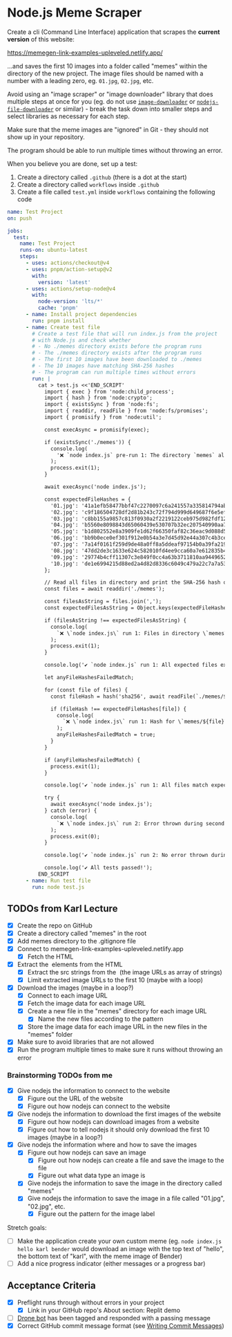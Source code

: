 # Node.js Meme Scraper

Create a cli (Command Line Interface) application that scrapes the **current version** of this website:

https://memegen-link-examples-upleveled.netlify.app/

...and saves the first 10 images into a folder called "memes" within the directory of the new project. The image files should be named with a number with a leading zero, eg. `01.jpg`, `02.jpg`, etc.

Avoid using an "image scraper" or "image downloader" library that does multiple steps at once for you (eg. do not use [`image-downloader`](https://www.npmjs.com/package/image-downloader) or [`nodejs-file-downloader`](https://www.npmjs.com/package/nodejs-file-downloader) or similar) - break the task down into smaller steps and select libraries as necessary for each step.

Make sure that the meme images are "ignored" in Git - they should not show up in your repository.

The program should be able to run multiple times without throwing an error.

When you believe you are done, set up a test:

1. Create a directory called `.github` (there is a dot at the start)
2. Create a directory called `workflows` inside `.github`
3. Create a file called `test.yml` inside `workflows` containing the following code

```yaml
name: Test Project
on: push

jobs:
  test:
    name: Test Project
    runs-on: ubuntu-latest
    steps:
      - uses: actions/checkout@v4
      - uses: pnpm/action-setup@v2
        with:
          version: 'latest'
      - uses: actions/setup-node@v4
        with:
          node-version: 'lts/*'
          cache: 'pnpm'
      - name: Install project dependencies
        run: pnpm install
      - name: Create test file
        # Create a test file that will run index.js from the project
        # with Node.js and check whether
        # - No ./memes directory exists before the program runs
        # - The ./memes directory exists after the program runs
        # - The first 10 images have been downloaded to ./memes
        # - The 10 images have matching SHA-256 hashes
        # - The program can run multiple times without errors
        run: |
          cat > test.js <<'END_SCRIPT'
            import { exec } from 'node:child_process';
            import { hash } from 'node:crypto';
            import { existsSync } from 'node:fs';
            import { readdir, readFile } from 'node:fs/promises';
            import { promisify } from 'node:util';

            const execAsync = promisify(exec);

            if (existsSync('./memes')) {
              console.log(
                '❌ `node index.js` pre-run 1: The directory `memes` already exists',
              );
              process.exit(1);
            }

            await execAsync('node index.js');

            const expectedFileHashes = {
              '01.jpg': '41a1efb58477bbf47c2270097c6a241557a335814794abde5977399dfd7331ba',
              '02.jpg': 'c9f186504728df2d81b243c72f794d999d649687f6e5efc46388d0e021249c4b',
              '03.jpg': 'c8bb155a9857c813f0930a2f2219122ceb975d982fdf12b39175f39994e1cf67',
              '04.jpg': 'b5560e8098843d65060439e530707b32ec207540990aa7a715db78c3983f1018',
              '05.jpg': 'b1d802552e8a3909fe1d62f66350faf82c36eac9d088d50026116d933ab2f013',
              '06.jpg': 'bb9b0ece0ef301f912e0b54a3e7d45d92e44a307c4b3cee28a4b80330dfc9bc7',
              '07.jpg': '7a14f0161f259d9de48a0ff8a5ddeaf97154b0a39fa219f4b296e5ad31f86156',
              '08.jpg': '47dd2de3c1633e624c582010fd4ee9cca60a7e612835b4d89f98ca199da397d5',
              '09.jpg': '29774b4cff11307c3e849f0cc4a63b3711810aa9449652edf8d72276ba6cf7db',
              '10.jpg': 'de1e6994215d88ed2a4d82d8336c6049c479a22c7a7a53bfb95ef6fe4a3335d4',
            };

            // Read all files in directory and print the SHA-256 hash of each file
            const files = await readdir('./memes');

            const filesAsString = files.join(',');
            const expectedFilesAsString = Object.keys(expectedFileHashes).join(',');

            if (filesAsString !== expectedFilesAsString) {
              console.log(
                `❌ \`node index.js\` run 1: Files in directory \`memes\` (${filesAsString}) do not match expected files (${expectedFilesAsString})`,
              );
              process.exit(1);
            }

            console.log('✔️ `node index.js` run 1: All expected files exist');

            let anyFileHashesFailedMatch;

            for (const file of files) {
              const fileHash = hash('sha256', await readFile(`./memes/${file}`));

              if (fileHash !== expectedFileHashes[file]) {
                console.log(
                  `❌ \`node index.js\` run 1: Hash for \`memes/${file}\` ${fileHash} does not match expected hash ${expectedFileHashes[file]}`,
                );
                anyFileHashesFailedMatch = true;
              }
            }

            if (anyFileHashesFailedMatch) {
              process.exit(1);
            }

            console.log('✔️ `node index.js` run 1: All files match expected hashes');

            try {
              await execAsync('node index.js');
            } catch (error) {
              console.log(
                `❌ \`node index.js\` run 2: Error thrown during second run ("${error.message}")`,
              );
              process.exit(0);
            }

            console.log('✔️ `node index.js` run 2: No error thrown during second run');

            console.log('✔️ All tests passed!');
          END_SCRIPT
      - name: Run test file
        run: node test.js
```

## TODOs from Karl Lecture

- [x] Create the repo on GitHub
- [x] Create a directory called "memes" in the root
- [x] Add memes directory to the .gitignore file
- [x] Connect to memegen-link-examples-upleveled.netlify.app
  - [x] Fetch the HTML
- [x] Extract the <img> elements from the HTML
  - [x] Extract the src strings from the <img> (the image URLs as array of strings)
  - [x] Limit extracted image URLs to the first 10 (maybe with a loop)
- [x] Download the images (maybe in a loop?)
  - [x] Connect to each image URL
  - [x] Fetch the image data for each image URL
  - [x] Create a new file in the "memes" directory for each image URL
    - [x] Name the new files according to the pattern
  - [x] Store the image data for each image URL in the new files in the "memes" folder
- [x] Make sure to avoid libraries that are not allowed
- [x] Run the program multiple times to make sure it runs without throwing an error

### Brainstorming TODOs from me

- [x] Give nodejs the information to connect to the website
  - [x] Figure out the URL of the website
  - [x] Figure out how nodejs can connect to the website
- [x] Give nodejs the information to download the first images of the website
  - [x] Figure out how nodejs can download images from a website
  - [x] Figure out how to tell nodejs it should only download the first 10 images (maybe in a loop?)
- [x] Give nodejs the information where and how to save the images
  - [x] Figure out how nodejs can save an image
    - [x] Figure out how nodejs can create a file and save the image to the file
    - [x] Figure out what data type an image is
  - [x] Give nodejs the information to save the image in the directory called "memes"
  - [x] Give nodejs the information to save the image in a file called "01.jpg", "02.jpg", etc.
    - [x] Figure out the pattern for the image label

Stretch goals:

- [ ] Make the application create your own custom meme (eg. `node index.js hello karl bender` would download an image with the top text of "hello", the bottom text of "karl", with the meme image of Bender)
- [ ] Add a nice progress indicator (either messages or a progress bar)

## Acceptance Criteria

- [x] Preflight runs through without errors in your project
  - [x] Link in your GitHub repo's About section: Replit demo
- [ ] [Drone bot](https://learn.upleveled.io/pern-extensive-immersive/modules/cheatsheet-tasks/#upleveled-drone) has been tagged and responded with a passing message
- [x] Correct GitHub commit message format (see [Writing Commit Messages](https://learn.upleveled.io/pern-extensive-immersive/modules/cheatsheet-git-github/#writing-commit-messages))
